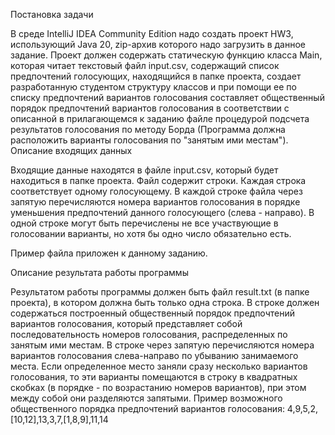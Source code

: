 Постановка задачи

В среде IntelliJ IDEA Community Edition надо создать проект HW3, использующий Java 20, zip-архив которого надо загрузить в данное задание. 
Проект должен содержать статическую функцию класса Main, которая читает текстовый файл input.csv, содержащий список предпочтений голосующих,  находящийся в папке проекта, создает разработанную студентом структуру классов и при помощи ее по списку предпочтений вариантов голосования составляет общественный порядок предпочтений вариантов голосования в соответствии с описанной в прилагающемся к заданию файле процедурой подсчета результатов голосования по методу Борда (Программа должна расположить варианты голосования по "занятым ими местам").
Описание входящих данных

Входящие данные находятся в файле input.csv, который будет находиться в папке проекта. Файл содержит строки. Каждая строка соответствует одному голосующему. В каждой строке файла через запятую перечисляются номера вариантов голосования в порядке уменьшения предпочтений данного голосующего (слева - направо). В одной строке могут быть перечислены не все участвующие в голосовании варианты, но хотя бы одно число обязательно есть.

Пример файла приложен к данному заданию.

Описание результата работы программы

Результатом работы программы должен быть файл result.txt (в папке проекта), в котором должна быть только одна строка. В строке должен содержаться построенный общественный порядок предпочтений вариантов голосования, который представляет собой последовательность номеров голосования, распределенных по занятым ими местам. В строке через запятую перечисляются номера вариантов голосования слева-направо по убыванию занимаемого места. Если определенное место заняли сразу несколько вариантов голосования, то эти варианты помещаются в строку в квадратных скобках (в порядке - по возрастанию номеров вариантов), при этом между собой они разделяются запятыми. Пример возможного общественного порядка предпочтений вариантов голосования:
4,9,5,2,[10,12],13,3,7,[1,8,9],11,14
